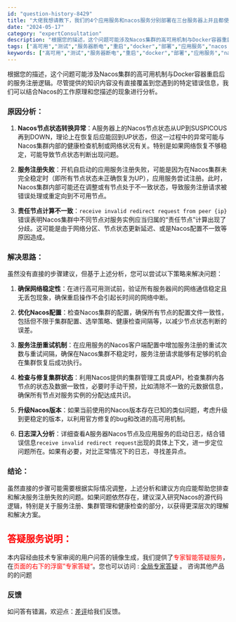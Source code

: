```yaml
---
id: "question-history-8429"
title: "大佬我想请教下，我们的4个应用服务和nacos服务分别部署在三台服务器上并且都使用docker部署，也就是应用服务和nacos server 都是三个节点，在做高可用测试的时候，模拟服务器断电后重启的情况，我们reboot其中一台A服务器，并且停掉C服务器上的nacos server节点，这时候应该只有B服务器上的nacos 节点是UP的状态，A服务器的nacos状态应该是先从UP变成SUSPICOUS 再变成 DOWN ,最后恢复成UP , 但是我们A服务器上的业务应用在开机自启动的时候，有出现服务注册不了的情况，按道理这时候A服务器上的业务应用的责任节点应该都重新分配到B的nacos节点上了才对，但是看nacos server的日志报了一个receive invalid redirect request from peer {ip} ,这种看源码应该是两个nacos节点计算责任节点出现不一致导致的，但是这里我一直搞不明白为什么会出现这种不一致？ nacos-opensource"
date: "2024-05-17"
category: "expertConsultation"
description: "根据您的描述，这个问题可能涉及Nacos集群的高可用机制与Docker容器重启后的服务注册逻辑。尽管提供的知识内容没有直接覆盖到您遇到的特定错误信息，我们可以结合Nacos的工作原理和您描述的现象进行分析。### 原因分析：1. **Nacos节点状态转换异常**：A服务器上的Nacos节点状态从U"
tags: ["高可用","测试","服务器断电","重启","docker","部署","应用服务","nacos server","节点","UP","SUSPICOUS","DOWN","恢复","服务注册","开机自启动","责任节点","分配","日志","receive invalid redirect request","peer","源码","计算责任节点","不一致"]
keywords: ["高可用","测试","服务器断电","重启","docker","部署","应用服务","nacos server","节点","UP","SUSPICOUS","DOWN","恢复","服务注册","开机自启动","责任节点","分配","日志","receive invalid redirect request","peer","源码","计算责任节点","不一致"]
---
```


根据您的描述，这个问题可能涉及Nacos集群的高可用机制与Docker容器重启后的服务注册逻辑。尽管提供的知识内容没有直接覆盖到您遇到的特定错误信息，我们可以结合Nacos的工作原理和您描述的现象进行分析。

### 原因分析：
1. **Nacos节点状态转换异常**：A服务器上的Nacos节点状态从UP到SUSPICOUS再到DOWN，理论上在恢复后应能回到UP状态，但这一过程中的异常可能与Nacos集群内部的健康检查机制或网络状况有关。特别是如果网络恢复不够稳定，可能导致节点状态判断出现问题。

2. **服务注册失败**：开机自启动的应用服务注册失败，可能是因为在Nacos集群未完全稳定时（即所有节点状态未正确恢复为UP），应用服务尝试注册。此时，Nacos集群内部可能还在调整或有节点处于不一致状态，导致服务注册请求被错误处理或重定向到不可用节点。

3. **责任节点计算不一致**：`receive invalid redirect request from peer {ip}`错误表明Nacos集群中不同节点对服务实例应当归属的“责任节点”计算出现了分歧。这可能是由于网络分区、节点状态更新延迟、或是Nacos配置不一致等原因造成。

### 解决思路：
虽然没有直接的步骤建议，但基于上述分析，您可以尝试以下策略来解决问题：

1. **确保网络稳定性**：在进行高可用测试前，验证所有服务器间的网络通信稳定且无丢包现象，确保重启操作不会引起长时间的网络中断。

2. **优化Nacos配置**：检查Nacos集群的配置，确保所有节点的配置文件一致性，包括但不限于集群配置、选举策略、健康检查间隔等，以减少节点状态判断的误差。

3. **服务注册重试机制**：在应用服务的Nacos客户端配置中增加服务注册的重试次数与重试间隔，确保在Nacos集群不稳定时，服务注册请求能够有足够的机会在集群恢复后成功执行。

4. **检查与修复集群状态**：利用Nacos提供的集群管理工具或API，检查集群内各节点的状态及数据一致性，必要时手动干预，比如清除不一致的元数据信息，确保所有节点对服务实例的分配达成共识。

5. **升级Nacos版本**：如果当前使用的Nacos版本存在已知的类似问题，考虑升级到更稳定的版本，以利用官方修复的bug和改进的高可用机制。

6. **日志深入分析**：详细查看A服务器Nacos节点及应用服务的启动日志，结合错误信息`receive invalid redirect request`出现的具体上下文，进一步定位问题所在。如果有必要，对比正常情况下的日志，寻找差异点。

### 结论：
虽然直接的步骤可能需要根据实际情况调整，上述分析和建议方向应能帮助您排查和解决服务注册失败的问题。如果问题依然存在，建议深入研究Nacos的源代码逻辑，特别是关于服务注册、集群管理和健康检查的部分，以获得更深层次的理解和解决方案。
## <font color="#FF0000">答疑服务说明：</font> 

本内容经由技术专家审阅的用户问答的镜像生成，我们提供了<font color="#FF0000">专家智能答疑服务</font>，在<font color="#FF0000">页面的右下的浮窗”专家答疑“</font>。您也可以访问 : [全局专家答疑](https://opensource.alibaba.com/chatBot) 。 咨询其他产品的的问题

### 反馈
如问答有错漏，欢迎点：[差评](https://ai.nacos.io/user/feedbackByEnhancerGradePOJOID?enhancerGradePOJOId=13650)给我们反馈。
